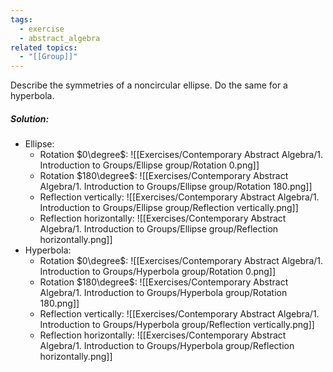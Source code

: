 ```yaml
---
tags:
  - exercise
  - abstract_algebra
related topics:
  - "[[Group]]"
---
```

Describe the symmetries of a noncircular ellipse. Do the same for a hyperbola.
##### Solution:
- Ellipse:
	- Rotation $0\degree$:
		![[Exercises/Contemporary Abstract Algebra/1. Introduction to Groups/Ellipse group/Rotation 0.png]]
	- Rotation $180\degree$:
		![[Exercises/Contemporary Abstract Algebra/1. Introduction to Groups/Ellipse group/Rotation 180.png]]
	- Reflection vertically:
		![[Exercises/Contemporary Abstract Algebra/1. Introduction to Groups/Ellipse group/Reflection vertically.png]]
	- Reflection horizontally:
		![[Exercises/Contemporary Abstract Algebra/1. Introduction to Groups/Ellipse group/Reflection horizontally.png]]
- Hyperbola:
	- Rotation $0\degree$:
		![[Exercises/Contemporary Abstract Algebra/1. Introduction to Groups/Hyperbola group/Rotation 0.png]]
	- Rotation $180\degree$:
		![[Exercises/Contemporary Abstract Algebra/1. Introduction to Groups/Hyperbola group/Rotation 180.png]]
	- Reflection vertically:
		![[Exercises/Contemporary Abstract Algebra/1. Introduction to Groups/Hyperbola group/Reflection vertically.png]]
	- Reflection horizontally:
		![[Exercises/Contemporary Abstract Algebra/1. Introduction to Groups/Hyperbola group/Reflection horizontally.png]]